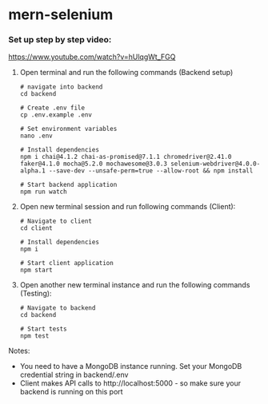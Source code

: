 # mern-selenium
### Set up step by step video: 

https://www.youtube.com/watch?v=hUlqgWt_FGQ

1. Open terminal and run the following commands (Backend setup)
   ```
   # navigate into backend
   cd backend

   # Create .env file
   cp .env.example .env

   # Set environment variables
   nano .env
   
   # Install dependencies
   npm i chai@4.1.2 chai-as-promised@7.1.1 chromedriver@2.41.0 faker@4.1.0 mocha@5.2.0 mochawesome@3.0.3 selenium-webdriver@4.0.0-alpha.1 --save-dev --unsafe-perm=true --allow-root && npm install

   # Start backend application
   npm run watch
   ```

2. Open new terminal session and run following commands (Client):
   ```
   # Navigate to client
   cd client

   # Install dependencies
   npm i

   # Start client application
   npm start
   ```

3. Open another new terminal instance and run the following commands (Testing):
   ```
   # Navigate to backend
   cd backend

   # Start tests
   npm test
   ```

Notes:

- You need to have a MongoDB instance running. Set your MongoDB credential string in backend/.env
- Client makes API calls to http://localhost:5000 - so make sure your backend is running on this port
